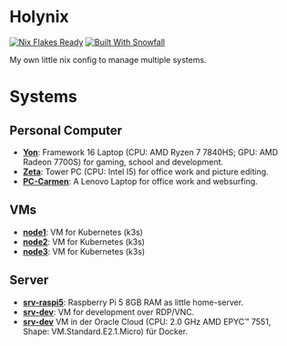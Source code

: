 # Holynix
<a href="https://nixos.wiki/wiki/Flakes" target="_blank"><img alt="Nix Flakes Ready" src="https://img.shields.io/static/v1?logo=nixos&logoColor=d8dee9&label=Nix%20Flakes&labelColor=5e81ac&message=Ready&color=d8dee9&style=for-the-badge"></a>
<a href="https://github.com/snowfallorg/lib" target="_blank"><img alt="Built With Snowfall" src="https://img.shields.io/static/v1?logoColor=d8dee9&label=Built%20With&labelColor=5e81ac&message=Snowfall&color=d8dee9&style=for-the-badge"></a>

My own little nix config to manage multiple systems.

# Systems

## Personal Computer
- **[Yon](https://github.com/Svenum/holynix/blob/main/systems/x86_64-linux/Yon/default.nix)**: Framework 16 Laptop (CPU: AMD Ryzen 7 7840HS; GPU: AMD Radeon 7700S) for gaming, school and development.
- **[Zeta](https://github.com/Svenum/holynix/blob/main/systems/x86_64-linux/Zeta/default.nix)**: Tower PC (CPU: Intel I5) for office work and picture editing.
- **[PC-Carmen](https://github.com/Svenum/holynix/blob/main/systems/x86_64-linux/PC-Carmen/default.nix)**: A Lenovo Laptop for office work and websurfing.

## VMs
- **[node1](https://github.com/Svenum/holynix/blob/main/systems/x86_64-linux/node1/default.nix)**: VM for Kubernetes (k3s)
- **[node2](https://github.com/Svenum/holynix/blob/main/systems/x86_64-linux/node2/default.nix)**: VM for Kubernetes (k3s)
- **[node3](https://github.com/Svenum/holynix/blob/main/systems/x86_64-linux/node3/default.nix)**: VM for Kubernetes (k3s)

## Server
- **[srv-raspi5](https://github.com/Svenum/holynix/blob/main/systems/aarch64-linux/srv-raspi5/default.nix)**: Raspberry Pi 5 8GB RAM as little home-server.
- **[srv-dev](https://github.com/Svenum/holynix/blob/main/systems/x86_64-linux/srv-dev/default.nix)**: VM for development over RDP/VNC.
- **[srv-dev](https://github.com/Svenum/holynix/blob/main/systems/x86_64-linux/srv-oracle/default.nix)** VM in der Oracle Cloud (CPU: 2.0 GHz AMD EPYC™ 7551, Shape: VM.Standard.E2.1.Micro) für Docker.
